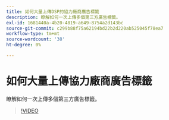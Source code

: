 ```yaml
---
title: 如何大量上傳DSP的協力廠商廣告標籤
description: 瞭解如何一次上傳多個第三方廣告標籤。
exl-id: 1681440a-4b20-4819-a649-8754a2d143bc
source-git-commit: c299b88f75a62194bd22b2d220ab525045f78ea7
workflow-type: tm+mt
source-wordcount: '38'
ht-degree: 0%

---
```


# 如何大量上傳協力廠商廣告標籤

瞭解如何一次上傳多個第三方廣告標籤。

>[!VIDEO](https://video.tv.adobe.com/v/339204)
